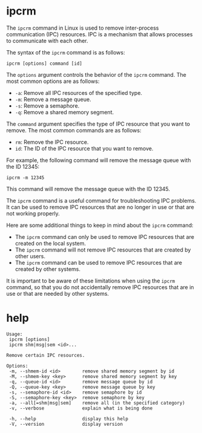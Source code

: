 # ipcrm

The `ipcrm` command in Linux is used to remove inter-process communication (IPC) resources. IPC is a mechanism that allows processes to communicate with each other.

The syntax of the `ipcrm` command is as follows:

```
ipcrm [options] command [id]
```

The `options` argument controls the behavior of the `ipcrm` command. The most common options are as follows:

* `-a`: Remove all IPC resources of the specified type.
* `-m`: Remove a message queue.
* `-s`: Remove a semaphore.
* `-q`: Remove a shared memory segment.

The `command` argument specifies the type of IPC resource that you want to remove. The most common commands are as follows:

* `rm`: Remove the IPC resource.
* `id`: The ID of the IPC resource that you want to remove.

For example, the following command will remove the message queue with the ID 12345:

```
ipcrm -m 12345
```

This command will remove the message queue with the ID 12345.

The `ipcrm` command is a useful command for troubleshooting IPC problems. It can be used to remove IPC resources that are no longer in use or that are not working properly.

Here are some additional things to keep in mind about the `ipcrm` command:

* The `ipcrm` command can only be used to remove IPC resources that are created on the local system.
* The `ipcrm` command will not remove IPC resources that are created by other users.
* The `ipcrm` command can be used to remove IPC resources that are created by other systems.

It is important to be aware of these limitations when using the `ipcrm` command, so that you do not accidentally remove IPC resources that are in use or that are needed by other systems.

# help

```
Usage:
 ipcrm [options]
 ipcrm shm|msg|sem <id>...

Remove certain IPC resources.

Options:
 -m, --shmem-id <id>        remove shared memory segment by id
 -M, --shmem-key <key>      remove shared memory segment by key
 -q, --queue-id <id>        remove message queue by id
 -Q, --queue-key <key>      remove message queue by key
 -s, --semaphore-id <id>    remove semaphore by id
 -S, --semaphore-key <key>  remove semaphore by key
 -a, --all[=shm|msg|sem]    remove all (in the specified category)
 -v, --verbose              explain what is being done

 -h, --help                 display this help
 -V, --version              display version

```
